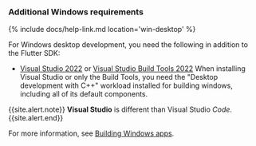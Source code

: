 ### Additional Windows requirements

{% include docs/help-link.md location='win-desktop' %}

For Windows desktop development,
you need the following in addition to the Flutter SDK:

* [Visual Studio 2022][] or [Visual Studio Build Tools 2022][]
  When installing Visual Studio or only the Build Tools,
  you need the "Desktop development with C++" workload installed
  for building windows, including all of its default components.

{{site.alert.note}}
  **Visual Studio** is different than Visual Studio _Code_.
{{site.alert.end}}

For more information, see [Building Windows apps][].

[Building Windows apps]: {{site.url}}/platform-integration/windows/building
[Visual Studio 2022]: https://visualstudio.microsoft.com/downloads/
[Visual Studio Build Tools 2022]: https://visualstudio.microsoft.com/downloads/#build-tools-for-visual-studio-2022
